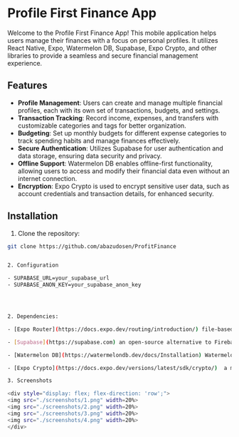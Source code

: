# Profile First Finance App

Welcome to the Profile First Finance App! This mobile application helps users manage their finances with a focus on personal profiles. It utilizes React Native, Expo, Watermelon DB, Supabase, Expo Crypto, and other libraries to provide a seamless and secure financial management experience.

## Features

- **Profile Management**: Users can create and manage multiple financial profiles, each with its own set of transactions, budgets, and settings.
- **Transaction Tracking**: Record income, expenses, and transfers with customizable categories and tags for better organization.
- **Budgeting**: Set up monthly budgets for different expense categories to track spending habits and manage finances effectively.
- **Secure Authentication**: Utilizes Supabase for user authentication and data storage, ensuring data security and privacy.
- **Offline Support**: Watermelon DB enables offline-first functionality, allowing users to access and modify their financial data even without an internet connection.
- **Encryption**: Expo Crypto is used to encrypt sensitive user data, such as account credentials and transaction details, for enhanced security.

## Installation

1. Clone the repository:

```bash
git clone https://github.com/abazudosen/ProfitFinance


2. Configuration

- SUPABASE_URL=your_supabase_url
- SUPABASE_ANON_KEY=your_supabase_anon_key




2. Dependencies:

- [Expo Router](https://docs.expo.dev/routing/introduction/) file-based navigation and API Routes

- [Supabase](https://supabase.com) an open-source alternative to Firebase. It provides a set of tools and services for building real-time applications with PostgreSQL. Supabase offers features like authentication, real-time database, and file storage, all accessible through a simple API.

- [Watermelon DB](https://watermelondb.dev/docs/Installation) Watermelon DB is a reactive database for React and React Native applications. It is built on top of SQLite and provides an easy-to-use, schema-based API for managing application data. Watermelon DB is designed for offline-first applications and offers features like automatic syncing and conflict resolution.

- [Expo Crypto](https://docs.expo.dev/versions/latest/sdk/crypto/)  a module in the Expo SDK that provides cryptographic functions for React Native applications. It allows developers to perform cryptographic operations like hashing, encryption, and decryption using native code.

3. Screenshots

<div style="display: flex; flex-direction: 'row';">
<img src="./screenshots/1.png" width=20%>
<img src="./screenshots/2.png" width=20%>
<img src="./screenshots/3.png" width=20%>
<img src="./screenshots/4.png" width=20%>
</div>
```
